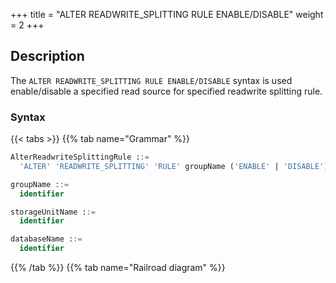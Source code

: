 +++
title = "ALTER READWRITE_SPLITTING RULE ENABLE/DISABLE"
weight = 2
+++

## Description

The `ALTER READWRITE_SPLITTING RULE ENABLE/DISABLE` syntax is used enable/disable a specified read source for specified readwrite splitting rule.

### Syntax

{{< tabs >}}
{{% tab name="Grammar" %}}
```sql
AlterReadwriteSplittingRule ::=
  'ALTER' 'READWRITE_SPLITTING' 'RULE' groupName ('ENABLE' | 'DISABLE') storageUnitName 'FROM' databaseName

groupName ::=
  identifier

storageUnitName ::=
  identifier

databaseName ::=
  identifier
```
{{% /tab %}}
{{% tab name="Railroad diagram" %}}
<iframe frameborder="0" name="diagram" id="diagram" width="100%" height="100%"></iframe>
{{% /tab %}}
{{< /tabs >}}

### Supplement

- When `databaseName` is not specified, the default is the currently used `DATABASE`. If `DATABASE` is not used, `No database selected` will be prompted.

### Example

- Disable a specified read source for specified readwrite splitting rule in specified database

```sql
ALTER READWRITE_SPLITTING RULE ms_group_0 DISABLE read_ds_0 FROM sharding_db;
```

- Enable a specified read source for specified readwrite splitting rule in specified database

```sql
ALTER READWRITE_SPLITTING RULE ms_group_0 ENABLE read_ds_0 FROM sharding_db;
```

- Disable a specified read source for specified readwrite splitting rule in current database

```sql
ALTER READWRITE_SPLITTING RULE ms_group_0 DISABLE read_ds_0;
```

- Enable a specified read source for specified readwrite splitting rule in current database

```sql
ALTER READWRITE_SPLITTING RULE ms_group_1 ENABLE read_ds_0;
```

### Reserved word

`ALTER`, `READWRITE_SPLITTING`, `RULE`, `ENABLE`, `DISABLE`

### Related links

- [Reserved word](/en/reference/distsql/syntax/reserved-word/)

